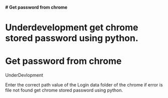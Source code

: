 
**# Get password from chrome**

Underdevelopment 
 get chrome stored password using python.
=======
# Get password from chrome

UnderDevlopment


Enter the correct path value of the Login data folder of the chrome if error is file not found
get chrome stored password using python.

